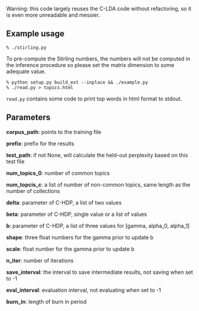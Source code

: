 Warning: this code largely reuses the C-LDA code without refactoring, so it is even more unreadable and messier.

## Example usage

```
% ./stirling.py
```

To pre-compute the Stirling numbers, the numbers will not be computed in the inference procedure so please set the matrix dimension to some adequate value.

```
% python setup.py build_ext --inplace && ./example.py
% ./read.py > topics.html
```

`read.py` contains some code to print top words in html format to stdout.


## Parameters

**corpus_path**: points to the training file

**prefix**: prefix for the results

**test_path**: if not None, will calculate the held-out perplexity based on this
test file

**num_topics_0**: number of common topics

**num_topcis_c**: a list of number of non-common topics, same length as the number
of collections

**delta**: parameter of C-HDP, a list of two values

**beta**: parameter of C-HDP, single value or a list of values

**b**: parameter of C-HDP, a list of three values for [gamma, alpha_0, alpha_1]

**shape**: three float numbers for the gamma prior to update b

**scale**: float number for the gamma prior to update b

**n_iter**: number of iterations

**save_interval**: the interval to save intermediate results, not saving when set
to -1

**eval_interval**: evaluation interval, not evaluating when set to -1

**burn_in**: length of burn in period

